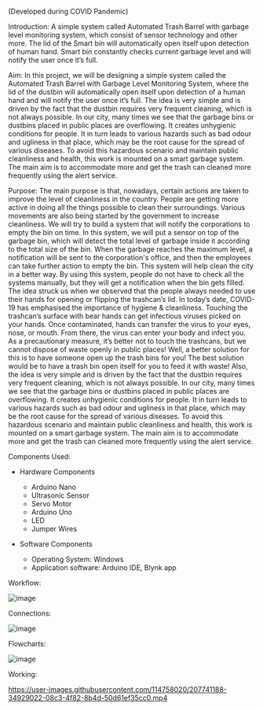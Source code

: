 (Developed during COVID Pandemic)

Introduction: A simple system called Automated Trash Barrel with garbage level monitoring system, which consist of sensor technology and other more.
The lid of the Smart bin will automatically open itself upon detection of human hand. Smart bin constantly checks current garbage level and will notify the user once it’s full.

Aim: In this project, we will be designing a simple system called the Automated Trash Barrel with Garbage Level Monitoring System, where the lid of the dustbin will automatically open itself upon detection of a human hand and will notify the user once it’s full. The idea is very simple and is driven by the fact that the dustbin requires very frequent cleaning, which is not always possible. In our city, many times we see that the garbage bins or dustbins placed in public places are overflowing. It creates unhygienic conditions for people. It in turn leads to various hazards such as bad odour and ugliness in that place, which may be the root cause for the spread of various diseases. To avoid this hazardous scenario and maintain public cleanliness and health, this work is mounted on a smart garbage system. The main aim is to accommodate more and get the trash can cleaned more frequently using the alert service.

Purpose: The main purpose is that, nowadays, certain actions are taken to improve the level of cleanliness in the country. People are getting more active in doing all the things possible to clean their surroundings. Various movements are also being started by the government to increase cleanliness. We will try to build a system that will notify the corporations to empty the bin on time. In this system, we will put a sensor on top of the garbage bin, which will detect the total level of garbage inside it according to the total size of the bin. When the garbage reaches the maximum level, a notification will be sent to the corporation's office, and then the employees can take further action to empty the bin. This system will help clean the city in a better way. By using this system, people do not have to check all the systems manually, but they will get a notification when the bin gets filled. The idea struck us when we observed that the people always needed to use their hands for opening or flipping the trashcan’s lid. In today’s date, COVID-19 has emphasised the importance of hygiene & cleanliness. Touching the trashcan’s surface with bear hands can get infectious viruses picked on your hands. Once contaminated, hands can transfer the virus to your eyes, nose, or mouth. From there, the virus can enter your body and infect you. As a precautionary measure, it’s better not to touch the trashcans, but we cannot dispose of waste openly in public places! Well, a better solution for this is to have someone open up the trash bins for you! The best solution would be to have a trash bin open itself for you to feed it with waste! Also, the idea is very simple and is driven by the fact that the dustbin requires very frequent cleaning, which is not always possible. In our city, many times we see that the garbage bins or dustbins placed in public places are overflowing. It creates unhygienic conditions for people. It in turn leads to various hazards such as bad odour and ugliness in that place, which may be the root cause for the spread of various diseases. To avoid this hazardous scenario and maintain public cleanliness and health, this work is mounted on a smart garbage system. The main aim is to accommodate more and get the trash can cleaned more frequently using the alert service.

Components Used:
- Hardware Components
  - Arduino Nano 
  - Ultrasonic Sensor 
  - Servo Motor 
  - Arduino Uno
  - LED 
  - Jumper Wires 
  
- Software Components
  - Operating System: Windows
  - Application software: Arduino IDE, Blynk app


Workflow:

![image](https://user-images.githubusercontent.com/114758020/207740204-b04b39d8-ac75-43c7-a16c-9d3d68866879.png)


Connections:

![image](https://user-images.githubusercontent.com/114758020/207740383-d65bbeb1-467f-4cc5-a5e4-36a7e23e2ca9.png)


Flowcharts:

![image](https://user-images.githubusercontent.com/114758020/207740552-790ef2ce-b6bd-4f4a-8dfd-acb0ed29168e.png)


Working:

https://user-images.githubusercontent.com/114758020/207741188-34929022-08c3-4f82-8b4d-50d61ef35cc0.mp4



